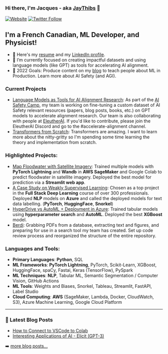 ### Hi there, I'm Jacques - aka [JayThibs][website] 👋 

[![Website](https://img.shields.io/website?label=jacquesthibodeau.com&style=for-the-badge&url=https%3A%2F%2Fjacquesthibodeau.com)](https://jacquesthibodeau.com/)
[![Twitter Follow](https://img.shields.io/twitter/follow/JacquesThibs?color=1DA1F2&logo=twitter&style=for-the-badge)](https://twitter.com/intent/follow?original_referer=https%3A%2F%2Fgithub.com%2FJayThibs&screen_name=TheAIDev)

## I'm a French Canadian, ML Developer, and Physicist!

- 📄 Here's my [resume](https://docs.google.com/document/d/1v-Nb-F6FRKzASZnj8FevNOK86iPDbxnv2l5VrJBaeQM/edit?usp=sharing) and my [LinkedIn profile](https://www.linkedin.com/in/jacques-thibodeau/).
- 🌱 I’m currently focused on creating impactful datasets and using language models (like GPT) as tools for accelerating AI alignment.
- 🥅 2022 Goals: Produce content on my [blog][website] to teach people about ML in Production. Learn more about AI Safety (and AGI).

### Current Projects

* [Language Models as Tools for AI Alignment Research](https://github.com/moirage/alignment-research-dataset): As part of the [AI Safety Camp](https://aisafety.camp/), my team is working on fine-tuning a custom dataset of AI Safety relevant resources (papers, blog posts, books, etc.) on GPT models to accelerate alignment research. Our team is also collaborating with people at [EleutherAI](https://www.eleuther.ai/). If you'd like to contribute, please join the EleutherAI Discord and go to the #accelerate-alignment channel.
* [Transformers from Scratch](https://github.com/JayThibs/transformers-from-scratch): Transformers are amazing. I want to learn more about the nitty-gritty so I'm spending some time learning the theory and implementation from scratch.

### Highlighted Projects:

* [Map Floodwater with Satellite Imagery](https://github.com/JayThibs/map-floodwater-satellite-imagery): Trained multiple models with **PyTorch Lightning** and **Wandb** in **AWS SageMaker** and Google Colab to predict floodwater in satellite imagery. Deployed the best model for prediction via a **Streamlit web app**.
* [A Case Study on Weakly Supervised Learning](https://github.com/JayThibs/Weak-Supervised-Learning-Case-Study): Chosen as a top project in the **Full Stack Deep Learning** course of over 300 professionals. Deployed **NLP** models on **Azure** and called the deployed models for text data labelling. (**PyTorch**, **HuggingFace**, **Snorkel**)
* [HyperDrive vs AutoML + Deployment in Azure](https://github.com/JayThibs/hyperdrive-vs-automl-plus-deployment): Trained tabular models using **hyperparameter search** and **AutoML**. Deployed the best **XGBoost** model.
* [Berdi](https://github.com/CER-REC/esa-data-bank_banque-donnees-ees): Grabbing PDFs from a database, extracting text and figures, and preparing for use in a search tool my team has created. Set up code review process and reorganized the structure of the entire repository.

### Languages and Tools:

* **Primary Languages**: **Python**, SQL
* **ML Frameworks**: **PyTorch Lightning**, PyTorch, Scikit-Learn, XGBoost, HuggingFace, spaCy, Fastai, Keras (TensorFlow), PySpark
* **ML Techniques**: **NLP**, Tabular ML, Semantic Segmentation / Computer Vision, GitHub Actions
* **ML Tools**: Weights and Biases, Snorkel, Tableau, Streamlit, FastAPI, Label Studio
* **Cloud Computing**: **AWS** (SageMaker, Lambda, Docker, CloudWatch, S3), Azure Machine Learning, Google Cloud Platform

---

### 📕 Latest Blog Posts

<!-- BLOG-POST-LIST:START -->
- [How to Connect to VSCode to Colab](https://jacquesthibodeau.com/deep-learning-setup/vscode/google-colab/2021/09/27/connect-to-colab-from-local-vscode.html)
- [Interesting Applications of AI - Elicit (GPT-3)](https://jacquesthibodeau.com/gpt/elicit/ought/2021/09/24/experimenting-with-elicit.html)
<!-- BLOG-POST-LIST:END -->

➡️ [more blog posts...](https://jacquesthibodeau.com/)

<!-- ---

<details>
  <summary>:zap: Recent GitHub Activity</summary> -->
  
<!--START_SECTION:activity-->

<!--END_SECTION:activity-->

<!-- </details> -->

<!-- <details>
  <summary>:zap: GitHub Stats</summary>

  <img align="left" alt="JayThibs's GitHub Stats" src="https://github-readme-stats.jaythibs.vercel.app/api?username=JayThibs&show_icons=true&hide_border=true" />

</details> -->

[website]: https://jacquesthibodeau.com/
[personal_twitter]: https://twitter.com/JacquesThibs
[ai_twitter]: https://twitter.com/TheAIDev
[linkedin]: https://www.linkedin.com/in/jacques-thibodeau/
